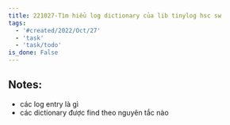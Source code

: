 ```yaml
---
title: 221027-Tìm hiểu log dictionary của lib tinylog hsc sw
tags:
  - '#created/2022/Oct/27'
  - 'task'
  - 'task/todo'
is_done: False
---
```


## Notes:
- các log entry là gì
- các dictionary được find theo nguyên tắc nào